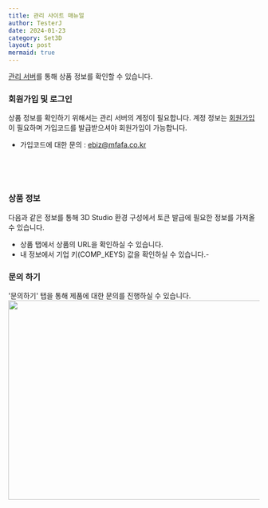 ```yaml
---
title: 관리 사이트 매뉴얼
author: TesterJ
date: 2024-01-23
category: Set3D
layout: post
mermaid: true
---
```


[관리 서버](https://service.allthatfit.com/Admin)를 통해 상품 정보를 확인할 수 있습니다.

### 회원가입 및 로그인 

상품 정보를 확인하기 위해서는 관리 서버의 계정이 필요합니다.
계정 정보는 [회원가입](https://service.allthatfit.com/Admin/Join)이 필요하며 가입코드를 발급받으셔야 회원가입이 가능합니다.
 - 가입코드에 대한 문의 : ebiz@mfafa.co.kr

<br>

[//]: # (<img style="width:310px;height:400px;" src='/Qfit/assets/img/mgr/1_login.jpg'>)
<br>

### 상품 정보
다음과 같은 정보를 통해 3D Studio 환경 구성에서 토큰 발급에 필요한 정보를 가져올 수 있습니다.
- 상품 탭에서 상품의 URL을 확인하실 수 있습니다.
- 내 정보에서 기업 키(COMP_KEYS) 값을 확인하실 수 있습니다.-
  <br>


### 문의 하기
'문의하기' 탭을 통해 제품에 대한 문의를 진행하실 수 있습니다. 
<br>
<img style="width:700px;height:400px;" src='/Qfit/assets/img/mgr/0_qr.jpg'>
